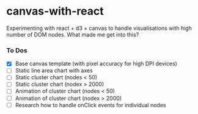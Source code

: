 # canvas-with-react

Experimenting with react + d3 + canvas to handle visualisations with high number of DOM nodes. What made me get into this?

### To Dos

- [x] Base canvas template (with pixel accuracy for high DPI devices)
- [ ] Static line area chart with axes
- [ ] Static cluster chart (nodes < 50)
- [ ] Static cluster chart (nodex > 2000)
- [ ] Animation of cluster chart (nodes < 50)
- [ ] Animation of cluster chart (nodex > 2000)
- [ ] Research how to handle onClick events for individual nodes
